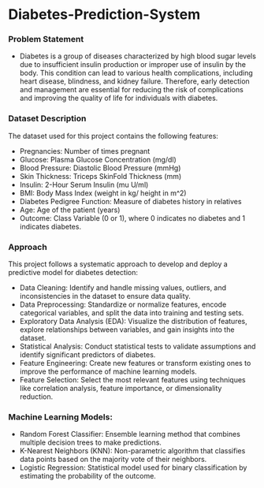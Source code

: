 # Diabetes-Prediction-System

### Problem Statement
- Diabetes is a group of diseases characterized by high blood sugar levels due to insufficient insulin production or improper use of insulin by the body. This condition can lead to various health complications, including heart disease, blindness, and kidney failure. Therefore, early detection and management are essential for reducing the risk of complications and improving the quality of life for individuals with diabetes.

### Dataset Description
The dataset used for this project contains the following features:

- Pregnancies: Number of times pregnant
- Glucose: Plasma Glucose Concentration (mg/dl)
- Blood Pressure: Diastolic Blood Pressure (mmHg)
- Skin Thickness: Triceps SkinFold Thickness (mm)
- Insulin: 2-Hour Serum Insulin (mu U/ml)
- BMI: Body Mass Index (weight in kg/ height in m^2)
- Diabetes Pedigree Function: Measure of diabetes history in relatives
- Age: Age of the patient (years)
- Outcome: Class Variable (0 or 1), where 0 indicates no diabetes and 1 indicates diabetes.

### Approach
This project follows a systematic approach to develop and deploy a predictive model for diabetes detection:

- Data Cleaning: Identify and handle missing values, outliers, and inconsistencies in the dataset to ensure data quality.
- Data Preprocessing: Standardize or normalize features, encode categorical variables, and split the data into training and testing sets.
- Exploratory Data Analysis (EDA): Visualize the distribution of features, explore relationships between variables, and gain insights into the dataset.
- Statistical Analysis: Conduct statistical tests to validate assumptions and identify significant predictors of diabetes.
- Feature Engineering: Create new features or transform existing ones to improve the performance of machine learning models.
- Feature Selection: Select the most relevant features using techniques like correlation analysis, feature importance, or dimensionality reduction.

### Machine Learning Models:
- Random Forest Classifier: Ensemble learning method that combines multiple decision trees to make predictions.
- K-Nearest Neighbors (KNN): Non-parametric algorithm that classifies data points based on the majority vote of their neighbors.
- Logistic Regression: Statistical model used for binary classification by estimating the probability of the outcome.
